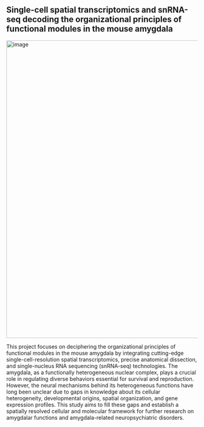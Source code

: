 ## Single-cell spatial transcriptomics and snRNA-seq decoding the organizational principles of functional modules in the mouse amygdala​

<img width="1548" height="784" alt="image" src="https://github.com/user-attachments/assets/39c8666b-b99a-42ae-bacb-36b7b3c1b0d0" />


This project focuses on deciphering the organizational principles of functional modules in the mouse amygdala by integrating cutting-edge single-cell-resolution spatial transcriptomics, precise anatomical dissection, and single-nucleus RNA sequencing (snRNA-seq) technologies. The amygdala, as a functionally heterogeneous nuclear complex, plays a crucial role in regulating diverse behaviors essential for survival and reproduction. However, the neural mechanisms behind its heterogeneous functions have long been unclear due to gaps in knowledge about its cellular heterogeneity, developmental origins, spatial organization, and gene expression profiles. This study aims to fill these gaps and establish a spatially resolved cellular and molecular framework for further research on amygdalar functions and amygdala-related neuropsychiatric disorders.​
